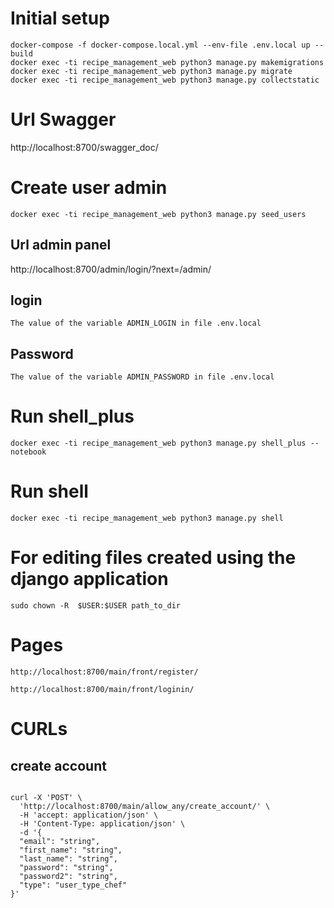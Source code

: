 # Initial setup
    docker-compose -f docker-compose.local.yml --env-file .env.local up --build
    docker exec -ti recipe_management_web python3 manage.py makemigrations
    docker exec -ti recipe_management_web python3 manage.py migrate
    docker exec -ti recipe_management_web python3 manage.py collectstatic

# Url Swagger
http://localhost:8700/swagger_doc/

# Create user admin
    docker exec -ti recipe_management_web python3 manage.py seed_users

## Url admin panel
http://localhost:8700/admin/login/?next=/admin/

## login
    The value of the variable ADMIN_LOGIN in file .env.local

## Password
    The value of the variable ADMIN_PASSWORD in file .env.local

# Run shell_plus
    docker exec -ti recipe_management_web python3 manage.py shell_plus --notebook

# Run shell
    docker exec -ti recipe_management_web python3 manage.py shell

# For editing files created using the django application
    sudo chown -R  $USER:$USER path_to_dir


# Pages
    http://localhost:8700/main/front/register/

    http://localhost:8700/main/front/loginin/


# CURLs
## create account
<code>
curl -X 'POST' \
  'http://localhost:8700/main/allow_any/create_account/' \
  -H 'accept: application/json' \
  -H 'Content-Type: application/json' \
  -d '{
  "email": "string",
  "first_name": "string",
  "last_name": "string",
  "password": "string",
  "password2": "string",
  "type": "user_type_chef"
}'
</code>